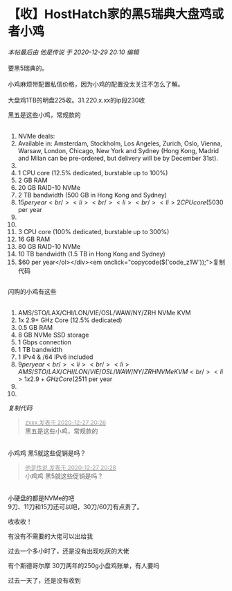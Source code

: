 # 【收】HostHatch家的黑5瑞典大盘鸡或者小鸡


<i class="pstatus"> 本帖最后由 他是传说 于 2020-12-29 20:10 编辑 </i><br />
<br />
要黑5瑞典的。<br />
<br />
小鸡麻烦带配置私信价格，因为小鸡的配置没太关注不怎么了解。<br />
<br />
大盘鸡1TB的明盘225收。31.220.x.xx的ip段230收<img src="static/image/smiley/default/lol.gif" smilieid="12" border="0" alt="" /> 

黑五是这些小鸡，常规款的<br />
<br /><div class="blockcode"><div id="code_z1W"><ol><li>NVMe deals:<br /><li>Available in: Amsterdam, Stockholm, Los Angeles, Zurich, Oslo, Vienna, Warsaw, London, Chicago, New York and Sydney (Hong Kong, Madrid and Milan can be pre-ordered, but delivery will be by December 31st).<br /><li><br /><li>1 CPU core (12.5% dedicated, burstable up to 100%)<br /><li>2 GB RAM<br /><li>20 GB RAID-10 NVMe<br /><li>2 TB bandwidth (500 GB in Hong Kong and Sydney)<br /><li>$15 per year<br /><li><br /><li><br /><li>2 CPU core (50% dedicated, burstable up to 200%)<br /><li>8 GB RAM<br /><li>40 GB RAID-10 NVMe<br /><li>5 TB bandwidth (1 TB in Hong Kong and Sydney)<br /><li>$30 per year<br /><li><br /><li><br /><li>3 CPU core (100% dedicated, burstable up to 300%)<br /><li>16 GB RAM<br /><li>80 GB RAID-10 NVMe<br /><li>10 TB bandwidth (1.5 TB in Hong Kong and Sydney)<br /><li>$60 per year</ol></div><em onclick="copycode($('code_z1W'));">复制代码</em></div><img id="aimg_xlvB9" onclick="zoom(this, this.src, 0, 0, 0)" class="zoom" src="https://cdn.jsdelivr.net/gh/hishis/forum-master/public/images/patch.gif" onmouseover="img_onmouseoverfunc(this)" onload="thumbImg(this)" border="0" alt="" />

闪购的小鸡有这些<br />
<br /><div class="blockcode"><div id="code_Au7"><ol><li>AMS/STO/LAX/CHI/LON/VIE/OSL/WAW/NY/ZRH NVMe KVM<br /><li>1x 2.9+ GHz Core (12.5% dedicated)<br /><li>0.5 GB RAM<br /><li>8 GB NVMe SSD storage<br /><li>1 Gbps connection<br /><li>1 TB bandwidth<br /><li>1 IPv4 &amp; /64 IPv6 included<br /><li>$9 per year<br /><li><br /><li>AMS/STO/LAX/CHI/LON/VIE/OSL/WAW/NY/ZRH NVMe KVM<br /><li>1x 2.9+ GHz Core (25% dedicated)<br /><li>1 GB RAM<br /><li>10 GB NVMe SSD storage<br /><li>1 Gbps connection<br /><li>1 TB bandwidth<br /><li>1 IPv4 &amp; /64 IPv6 included<br /><li>$11 per year<br /><li><br /><li></ol></div><em onclick="copycode($('code_Au7'));">复制代码</em></div><img id="aimg_fJVq6" onclick="zoom(this, this.src, 0, 0, 0)" class="zoom" src="https://cdn.jsdelivr.net/gh/hishis/forum-master/public/images/patch.gif" onmouseover="img_onmouseoverfunc(this)" onload="thumbImg(this)" border="0" alt="" />

<div class="quote"><blockquote><font size="2"><a href="https://www.hostloc.com/forum.php?mod=redirect&amp;goto=findpost&amp;pid=9747159&amp;ptid=789366" target="_blank"><font color="#999999">zxxx 发表于 2020-12-27 20:26</font></a></font><br />
黑五是这些小鸡，常规款的</blockquote></div><br />
小鸡鸡 黑5就这些促销是吗？

<div class="quote"><blockquote><font size="2"><a href="https://www.hostloc.com/forum.php?mod=redirect&amp;goto=findpost&amp;pid=9747177&amp;ptid=789366" target="_blank"><font color="#999999">他是传说 发表于 2020-12-27 20:28</font></a></font><br />
小鸡鸡 黑5就这些促销是吗？</blockquote></div><br />
小硬盘的都是NVMe的吧<br />
9刀、11刀和15刀还可以吧，30刀/60刀有点贵了。<img id="aimg_zs56A" onclick="zoom(this, this.src, 0, 0, 0)" class="zoom" src="https://cdn.jsdelivr.net/gh/hishis/forum-master/public/images/patch.gif" onmouseover="img_onmouseoverfunc(this)" onload="thumbImg(this)" border="0" alt="" />

收收收！

有没有不需要的大佬可以出给我

过去一个多小时了，还是没有出现吃灰的大佬

有个斯德哥尔摩 30刀两年的250g小盘鸡账单，有人要吗

过去一天了，还是没有收到
